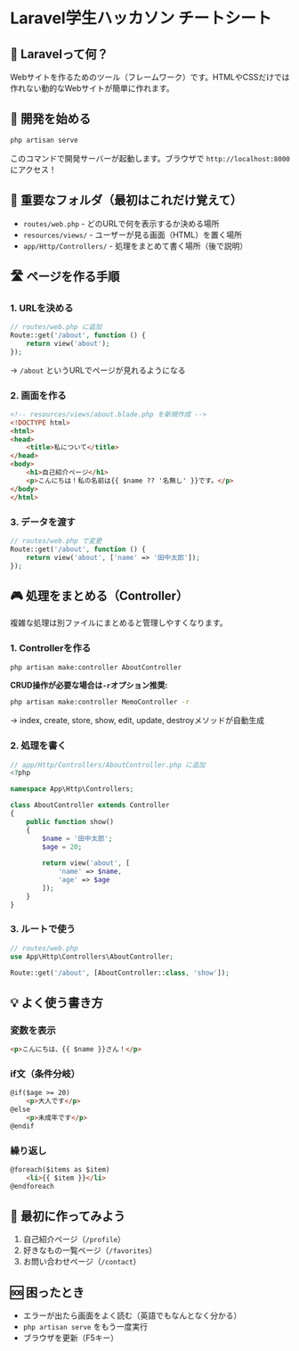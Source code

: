 # Laravel学生ハッカソン チートシート

## 🌟 Laravelって何？
Webサイトを作るためのツール（フレームワーク）です。HTMLやCSSだけでは作れない動的なWebサイトが簡単に作れます。

## 🚀 開発を始める
```bash
php artisan serve
```
このコマンドで開発サーバーが起動します。ブラウザで `http://localhost:8000` にアクセス！

## 📂 重要なフォルダ（最初はこれだけ覚えて）
- `routes/web.php` - どのURLで何を表示するか決める場所
- `resources/views/` - ユーザーが見る画面（HTML）を置く場所
- `app/Http/Controllers/` - 処理をまとめて書く場所（後で説明）

## 🛣️ ページを作る手順

### 1. URLを決める
```php
// routes/web.php に追加
Route::get('/about', function () {
    return view('about');
});
```
→ `/about` というURLでページが見れるようになる

### 2. 画面を作る
```html
<!-- resources/views/about.blade.php を新規作成 -->
<!DOCTYPE html>
<html>
<head>
    <title>私について</title>
</head>
<body>
    <h1>自己紹介ページ</h1>
    <p>こんにちは！私の名前は{{ $name ?? '名無し' }}です。</p>
</body>
</html>
```

### 3. データを渡す
```php
// routes/web.php で変更
Route::get('/about', function () {
    return view('about', ['name' => '田中太郎']);
});
```

## 🎮 処理をまとめる（Controller）
複雑な処理は別ファイルにまとめると管理しやすくなります。

### 1. Controllerを作る
```bash
php artisan make:controller AboutController
```

**CRUD操作が必要な場合は`-r`オプション推奨:**
```bash
php artisan make:controller MemoController -r
```
→ index, create, store, show, edit, update, destroyメソッドが自動生成

### 2. 処理を書く
```php
// app/Http/Controllers/AboutController.php に追加
<?php

namespace App\Http\Controllers;

class AboutController extends Controller
{
    public function show()
    {
        $name = '田中太郎';
        $age = 20;
        
        return view('about', [
            'name' => $name,
            'age' => $age
        ]);
    }
}
```

### 3. ルートで使う
```php
// routes/web.php
use App\Http\Controllers\AboutController;

Route::get('/about', [AboutController::class, 'show']);
```

## 💡 よく使う書き方

### 変数を表示
```html
<p>こんにちは、{{ $name }}さん！</p>
```

### if文（条件分岐）
```html
@if($age >= 20)
    <p>大人です</p>
@else
    <p>未成年です</p>
@endif
```

### 繰り返し
```html
@foreach($items as $item)
    <li>{{ $item }}</li>
@endforeach
```

## 🎯 最初に作ってみよう
1. 自己紹介ページ（`/profile`）
2. 好きなもの一覧ページ（`/favorites`）
3. お問い合わせページ（`/contact`）

## 🆘 困ったとき
- エラーが出たら画面をよく読む（英語でもなんとなく分かる）
- `php artisan serve` をもう一度実行
- ブラウザを更新（F5キー）
